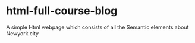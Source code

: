# html-full-course-blog
A simple Html webpage which consists of all the Semantic elements about Newyork city
